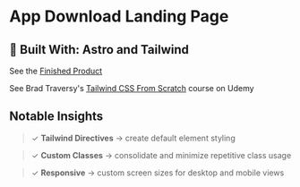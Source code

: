 # App Download Landing Page

## 📐 Built With: Astro and Tailwind

See the [Finished Product](https://beamish-chebakia-27b7b5.netlify.app/)

See Brad Traversy's [Tailwind CSS From Scratch](https://www.udemy.com/share/106DvQ3@IS-yDImVCMl7QkyDp-h4eeP_atFHrYFMGURTnwCFcgC-cav8LlDlRB5btX1HhOUx/) course on Udemy

## Notable Insights

> ✓ **Tailwind Directives** → create default element styling

> ✓ **Custom Classes** → consolidate and minimize repetitive class usage

> ✓ **Responsive** → custom screen sizes for desktop and mobile views
